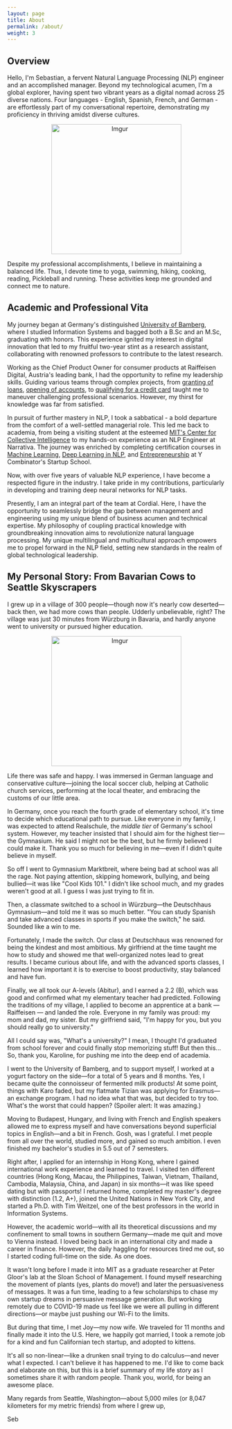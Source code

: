 ```yaml
---
layout: page
title: About
permalink: /about/
weight: 3
---
```


## Overview

Hello, I'm Sebastian, a fervent Natural Language Processing (NLP) engineer and an accomplished manager. Beyond my technological acumen, I'm a global explorer, having spent two vibrant years as a digital nomad across 25 diverse nations. Four languages - English, Spanish, French, and German - are effortlessly part of my conversational repertoire, demonstrating my proficiency in thriving amidst diverse cultures. 

<div style="text-align: center;">
    <img src="https://i.imgur.com/m4jlWgEm.jpg" alt="Imgur" style="width: 300px;">
</div>


Despite my professional accomplishments, I believe in maintaining a balanced life. Thus, I devote time to yoga, swimming, hiking, cooking, reading, Pickleball and running. These activities keep me grounded and connect me to nature. 

## Academic and Professional Vita

My journey began at Germany's distinguished [University of Bamberg](https://www.uni-bamberg.de/presse/pm/artikel/che-masterbefragung-2020/), where I studied Information Systems and bagged both a B.Sc and an M.Sc, graduating with honors. This experience ignited my interest in digital innovation that led to my fruitful two-year stint as a research assistant, collaborating with renowned professors to contribute to the latest research.

Working as the Chief Product Owner for consumer products at Raiffeisen Digital, Austria's leading bank, I had the opportunity to refine my leadership skills. Guiding various teams through complex projects, from [granting of loans](https://www.raiffeisen.at/ooe/de/privatkunden/kredit-leasing/konsumkredit.html), [opening of accounts](https://www.raiffeisen.at/ooe/de/privatkunden/konto/girokonto.html), to [qualifying for a credit card](https://www.raiffeisen.at/ooe/de/privatkunden/karte/kreditkarte.html) taught me to maneuver challenging professional scenarios. However, my thirst for knowledge was far from satisfied. 

In pursuit of further mastery in NLP, I took a sabbatical - a bold departure from the comfort of a well-settled managerial role. This led me back to academia, from being a visiting student at the esteemed [MIT's Center for Collective Intelligence](https://www.youtube.com/watch?v=myXANO-Mvo4) to my hands-on experience as an NLP Engineer at Narrativa. The journey was enriched by completing certification courses in [Machine Learning](https://www.datacamp.com/statement-of-accomplishment/track/fcc43394ed8ce4a8b20daf705e4c3e976c6e028e), [Deep Learning in NLP](https://www.coursera.org/account/accomplishments/certificate/2N9ZQ8BVSG8H), and [Entrepreneurship](https://www.startupschool.org/users/shWfuCCKk/certificate) at Y Combinator's Startup School.

Now, with over five years of valuable NLP experience, I have become a respected figure in the industry. I take pride in my contributions, particularly in developing and training deep neural networks for NLP tasks.

Presently, I am an integral part of the team at Cordial. Here, I have the opportunity to seamlessly bridge the gap between management and engineering using my unique blend of business acumen and technical expertise. My philosophy of coupling practical knowledge with groundbreaking innovation aims to revolutionize natural language processing. My unique multilingual and multicultural approach empowers me to propel forward in the NLP field, setting new standards in the realm of global technological leadership.

## My Personal Story: From Bavarian Cows to Seattle Skyscrapers

I grew up in a village of 300 people—though now it's nearly cow deserted— back then, we had more cows than people. Udderly unbelievable, right? The village was just 30 minutes from Würzburg in Bavaria, and hardly anyone went to university or pursued higher education.

<div style="text-align: center;">
    <img src="https://i.imgur.com/m4jlWgEm.jpg" alt="Imgur" style="width: 300px;">
</div>


Life there was safe and happy. I was immersed in German language and conservative culture—joining the local soccer club, helping at Catholic church services, performing at the local theater, and embracing the customs of our little area.

In Germany, once you reach the fourth grade of elementary school, it's time to decide which educational path to pursue. Like everyone in my family, I was expected to attend Realschule, the *middle tier* of Germany's school system. However, my teacher insisted that I should aim for the highest tier—the Gymnasium. He said I might not be the best, but he firmly believed I could make it. Thank you so much for believing in me—even if I didn't quite believe in myself.

So off I went to Gymnasium Marktbreit, where being bad at school was all the rage. Not paying attention, skipping homework, bullying, and being bullied—it was like "Cool Kids 101." I didn't like school much, and my grades weren't good at all. I guess I was just trying to fit in.

Then, a classmate switched to a school in Würzburg—the Deutschhaus Gymnasium—and told me it was so much better. "You can study Spanish and take advanced classes in sports if you make the switch," he said. Sounded like a win to me.

Fortunately, I made the switch. Our class at Deutschhaus was renowned for being the kindest and most ambitious. My girlfriend at the time taught me how to study and showed me that well-organized notes lead to great results. I became curious about life, and with the advanced sports classes, I learned how important it is to exercise to boost productivity, stay balanced and have fun.

Finally, we all took our A-levels (Abitur), and I earned a 2.2 (B), which was good and confirmed what my elementary teacher had predicted. Following the traditions of my village, I applied to become an apprentice at a bank — Raiffeisen — and landed the role. Everyone in my family was proud: my mom and dad, my sister. But my girlfriend said, "I'm happy for you, but you should really go to university."

All I could say was, "What's a university?" I mean, I thought I'd graduated from school forever and could finally stop memorizing stuff! But then this... So, thank you, Karoline, for pushing me into the deep end of academia.

I went to the University of Bamberg, and to support myself, I worked at a yogurt factory on the side—for a total of 5 years and 8 months. Yes, I became quite the connoisseur of fermented milk products! At some point, things with Karo faded, but my flatmate Tizian was applying for Erasmus—an exchange program. I had no idea what that was, but decided to try too. What's the worst that could happen? (Spoiler alert: It was amazing.)

Moving to Budapest, Hungary, and living with French and English speakers allowed me to express myself and have conversations beyond superficial topics in English—and a bit in French. Gosh, was I grateful. I met people from all over the world, studied more, and gained so much ambition. I even finished my bachelor's studies in 5.5 out of 7 semesters.

Right after, I applied for an internship in Hong Kong, where I gained international work experience and learned to travel. I visited ten different countries (Hong Kong, Macau, the Philippines, Taiwan, Vietnam, Thailand, Cambodia, Malaysia, China, and Japan) in six months—it was like speed dating but with passports! I returned home, completed my master's degree with distinction (1.2, A+), joined the United Nations in New York City, and started a Ph.D. with Tim Weitzel, one of the best professors in the world in Information Systems.

However, the academic world—with all its theoretical discussions and my confinement to small towns in southern Germany—made me quit and move to Vienna instead. I loved being back in an international city and made a career in finance. However, the daily haggling for resources tired me out, so I started coding full-time on the side. As one does.

It wasn't long before I made it into MIT as a graduate researcher at Peter Gloor's lab at the Sloan School of Management. I found myself researching the movement of plants (yes, plants do move!) and later the persuasiveness of messages. It was a fun time, leading to a few scholarships to chase my own startup dreams in persuasive message generation. But working remotely due to COVID-19 made us feel like we were all pulling in different directions—or maybe just pushing our Wi-Fi to the limits.

But during that time, I met Joy—my now wife. We traveled for 11 months and finally made it into the U.S. Here, we happily got married, I took a remote job for a kind and fun Californian tech startup, and adopted to kittens. 

It's all so non-linear—like a drunken snail trying to do calculus—and never what I expected. I can't believe it has happened to me. I'd like to come back and elaborate on this, but this is a brief summary of my life story as I sometimes share it with random people. Thank you, world, for being an awesome place.

Many regards from Seattle, Washington—about 5,000 miles (or 8,047 kilometers for my metric friends) from where I grew up,

Seb
